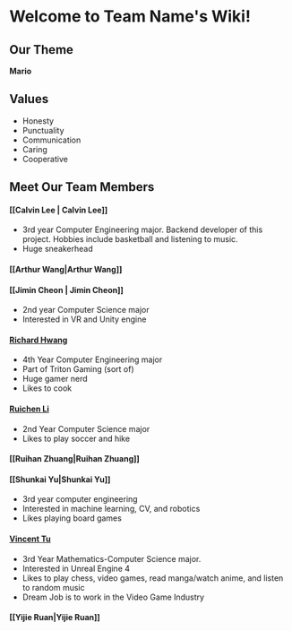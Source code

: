 # Welcome to Team Name's Wiki!

## Our Theme 
**Mario**

## Values
- Honesty
- Punctuality
- Communication
- Caring
- Cooperative


## Meet Our Team Members

[comment]: <> (Everyone add a brief intro and link their page in the parentheses section part of the header)
#### [[Calvin Lee | Calvin Lee]]
- 3rd year Computer Engineering major. Backend developer of this project. Hobbies include basketball and listening to music. 
- Huge sneakerhead

#### [[Arthur Wang|Arthur Wang]]

#### [[Jimin Cheon | Jimin Cheon]] 
- 2nd year Computer Science major 
- Interested in VR and Unity engine

#### [Richard Hwang](https://github.com/euh006/euh006.github.io/blob/main/index.md)
- 4th Year Computer Engineering major
- Part of Triton Gaming (sort of)
- Huge gamer nerd
- Likes to cook

#### [Ruichen Li](https://github.com/RLinter/rlinter.github.io)
- 2nd Year Computer Science major
- Likes to play soccer and hike

#### [[Ruihan Zhuang|Ruihan Zhuang]]

#### [[Shunkai Yu|Shunkai Yu]]
- 3rd year computer engineering 
- Interested in machine learning, CV, and robotics
- Likes playing board games

#### [Vincent Tu](https://github.com/v2tu/v2tu.github.io)
- 3rd Year Mathematics-Computer Science major. 
- Interested in Unreal Engine 4
- Likes to play chess, video games, read manga/watch anime, and listen to random music
- Dream Job is to work in the Video Game Industry 

#### [[Yijie Ruan|Yijie Ruan]]
